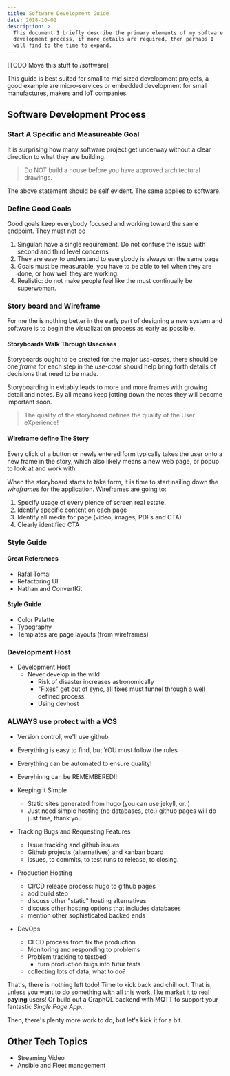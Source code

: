 ```yaml
---
title: Software Development Guide
date: 2018-10-02
description: >
  This document I briefly describe the primary elements of my software
  development process, if more details are required, then perhaps I
  will find to the time to expand.
---
```


[TODO Move this stuff to /software]

This guide is best suited for small to mid sized development projects,
a good example are micro-services or embedded development for small
manufactures, makers and IoT companies.
<!--more-->

## Software Development Process

### Start A Specific and Measureable Goal

It is surprising how many software project get underway without a
clear direction to what they are building.

> Do NOT build a house before you have approved architectural
> drawings.

The above statement should be self evident. The same applies to
software.

### Define Good Goals

Good goals keep everybody focused and working toward the same
endpoint. They must not be 

1. Singular: have a single requirement. Do not confuse the issue with
   second and third level concerns
2. They are easy to understand to everybody is always on the same page
3. Goals must be measurable, you have to be able to tell when they are
   done, or how well they are working.
4. Realistic: do not make people feel like the must continually be
   superwoman.

### Story board and Wireframe

For me the is nothing better in the early part of designing a new
system and software is to begin the visualization process as early as
possible. 

#### Storyboards Walk Through Usecases

Storyboards ought to be created for the major _use-cases_, there should
be one _frame_ for each step in the _use-case_ should help bring forth
details of decisions that need to be made.

Storyboarding in evitably leads to more and more frames with growing
detail and notes.  By all means keep jotting down the notes they will
become important soon.

> The quality of the storyboard defines the quality of the User
> eXperience! 

#### Wireframe define The Story

Every click of a button or newly entered form typically takes the user
onto a new frame in the story, which also likely means a new web page,
or popup to look at and work with.

When the storyboard starts to take form, it is time to start nailing
down the _wireframes_ for the application.  Wireframes are going to:

1. Specify usage of every pience of screen real estate.
2. Identify specific content on each page
3. Identify all media for page (video, images, PDFs and CTA)
4. Clearly identified CTA

### Style Guide

#### Great References
- Rafal Tomal
- Refactoring UI
- Nathan and ConvertKit

#### Style Guide

- Color Palatte
- Typography
- Templates are page layouts (from wireframes)

### Development Host

- Development Host
  - Never develop in the wild
	- Risk of disaster increases astronomically
	- "Fixes" get out of sync, all fixes must funnel through a well
      defined process.
	- Using devhost

### ALWAYS use protect with a VCS

- Version control, we'll use github
- Everything is easy to find, but YOU must follow the rules
- Everything can be automated to ensure quality!
- Everyhinng can be REMEMBERED!!

- Keeping it Simple
  - Static sites generated from hugo (you can use jekyll, or..)
  - Just need simple hosting (no databases, etc.) github pages will do
    just fine, thank you
- Tracking Bugs and Requesting Features
  - Issue tracking and github issues
  - Github projects (alternatives) and kanban board
  - issues, to commits, to test runs to release, to closing.
- Production Hosting
  - CI/CD release process: hugo to github pages
  - add build step
  - discuss other "static" hosting alternatives
  - discuss other hosting options that includes databases
  - mention other sophisticated backed ends
- DevOps
  - CI CD process from fix the production
  - Monitoring and responding to problems
  - Problem tracking to testbed
	- turn production bugs into futur tests
  - collecting lots of data, what to do?


That's, there is nothing left todo! Time to kick back and chill out.
That is, unless you want to do something with all this work, like
market it to real **paying** users!  Or build out a GraphQL backend
with MQTT to support your fantastic _Single Page App_..

Then, there's plenty more work to do, but let's kick it for a bit.

## Other Tech Topics

- Streaming Video
- Ansible and Fleet management
